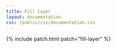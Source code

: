 ```yaml
---
title: Fill Layer
layout: documentation
css: /public/css/documentation.css
---
```


{% include patch.html patch="fill-layer" %}

